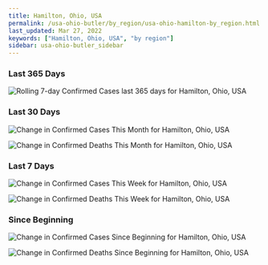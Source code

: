 ```yaml
---
title: Hamilton, Ohio, USA
permalink: /usa-ohio-butler/by_region/usa-ohio-hamilton-by_region.html
last_updated: Mar 27, 2022
keywords: ["Hamilton, Ohio, USA", "by region"]
sidebar: usa-ohio-butler_sidebar
---
```


<h3>Last 365 Days</h3>

![Rolling 7-day Confirmed Cases last 365 days for Hamilton, Ohio, USA](/covid_tracker/images/graphs/usa-ohio-hamilton-weekly_totals_graph.png)

<h3>Last 30 Days</h3>

![Change in Confirmed Cases This Month for Hamilton, Ohio, USA](/covid_tracker/images/graphs/usa-ohio-hamilton-delta_confirmed-30_days_graph.png)

![Change in Confirmed Deaths This Month for Hamilton, Ohio, USA](/covid_tracker/images/graphs/usa-ohio-hamilton-delta_deaths-30_days_graph.png)

<h3>Last 7 Days</h3>

![Change in Confirmed Cases This Week for Hamilton, Ohio, USA](/covid_tracker/images/graphs/usa-ohio-hamilton-delta_confirmed-7_days_graph.png)

![Change in Confirmed Deaths This Week for Hamilton, Ohio, USA](/covid_tracker/images/graphs/usa-ohio-hamilton-delta_deaths-7_days_graph.png)

<h3>Since Beginning</h3>

![Change in Confirmed Cases Since Beginning for Hamilton, Ohio, USA](/covid_tracker/images/graphs/usa-ohio-hamilton-delta_confirmed-since_beginning_graph.png)

![Change in Confirmed Deaths Since Beginning for Hamilton, Ohio, USA](/covid_tracker/images/graphs/usa-ohio-hamilton-delta_deaths-since_beginning_graph.png)
